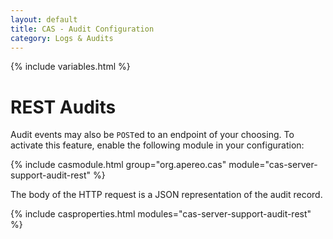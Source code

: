 ```yaml
---
layout: default
title: CAS - Audit Configuration
category: Logs & Audits
---
```

{% include variables.html %}

# REST Audits

Audit events may also be `POST`ed to an endpoint of your choosing. To activate 
this feature, enable the following module in your configuration:

{% include casmodule.html group="org.apereo.cas" module="cas-server-support-audit-rest" %}

The body of the HTTP request is a JSON representation of the audit record. 

{% include casproperties.html modules="cas-server-support-audit-rest" %}

